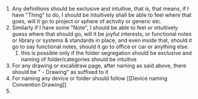 1. Any definitions should be exclusive and intuitive, that is, that means, if I have "Thing" to do, I should be intuitively shall be able to feel where that goes, will it go to project or sphere of activity or generic etc. 
2. Similarly if I have some "Note", I should be able to feel or intuitively guess where that should go, will it be joyful interests, or functional notes or library or systems & standards in place, and even inside that, should it go to say functional notes, should it go to office or car or anything else.
	1. this is possible only if the folder segregation should be exclusive and naming of folder/categories should be intuitive
3. For any drawing or excalidraw page, after naming as said above, there should be " - Drawing" as suffixed to it
4. For naming any device or folder should follow [[Device naming Convention Drawing]]
5. 
